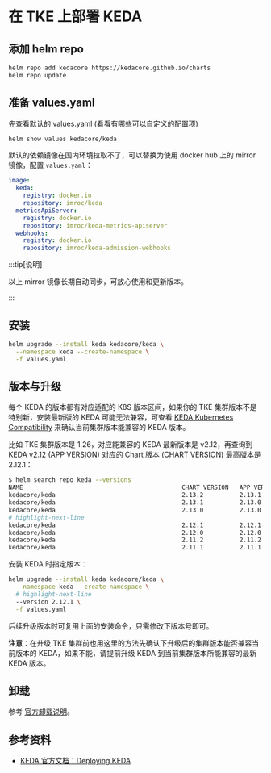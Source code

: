 # 在 TKE 上部署 KEDA

## 添加 helm repo

```bash
helm repo add kedacore https://kedacore.github.io/charts
helm repo update
```

## 准备 values.yaml

先查看默认的 values.yaml (看看有哪些可以自定义的配置项)

```bash
helm show values kedacore/keda
```

默认的依赖镜像在国内环境拉取不了，可以替换为使用 docker hub 上的 mirror 镜像，配置 `values.yaml`：

```yaml
image:
  keda:
    registry: docker.io
    repository: imroc/keda
  metricsApiServer:
    registry: docker.io
    repository: imroc/keda-metrics-apiserver
  webhooks:
    registry: docker.io
    repository: imroc/keda-admission-webhooks
```

:::tip[说明]

以上 mirror 镜像长期自动同步，可放心使用和更新版本。

:::
## 安装

```bash
helm upgrade --install keda kedacore/keda \
  --namespace keda --create-namespace \
  -f values.yaml
```

## 版本与升级

每个 KEDA 的版本都有对应适配的 K8S 版本区间，如果你的 TKE 集群版本不是特别新，安装最新版的 KEDA 可能无法兼容，可查看 [KEDA Kubernetes Compatibility](https://keda.sh/docs/latest/operate/cluster/#kubernetes-compatibility) 来确认当前集群版本能兼容的 KEDA 版本。

比如 TKE 集群版本是 1.26，对应能兼容的 KEDA 最新版本是 v2.12，再查询到 KEDA v2.12 (APP VERSION) 对应的 Chart 版本 (CHART VERSION) 最高版本是 2.12.1：

```bash
$ helm search repo keda --versions
NAME                                            CHART VERSION   APP VERSION     DESCRIPTION
kedacore/keda                                   2.13.2          2.13.1          Event-based autoscaler for workloads on Kubernetes
kedacore/keda                                   2.13.1          2.13.0          Event-based autoscaler for workloads on Kubernetes
kedacore/keda                                   2.13.0          2.13.0          Event-based autoscaler for workloads on Kubernetes
# highlight-next-line
kedacore/keda                                   2.12.1          2.12.1          Event-based autoscaler for workloads on Kubernetes
kedacore/keda                                   2.12.0          2.12.0          Event-based autoscaler for workloads on Kubernetes
kedacore/keda                                   2.11.2          2.11.2          Event-based autoscaler for workloads on Kubernetes
kedacore/keda                                   2.11.1          2.11.1          Event-based autoscaler for workloads on Kubernetes
```

安装 KEDA 时指定版本：

```bash
helm upgrade --install keda kedacore/keda \
  --namespace keda --create-namespace \
  # highlight-next-line
  --version 2.12.1 \
  -f values.yaml
```

后续升级版本时可复用上面的安装命令，只需修改下版本号即可。

**注意**：在升级 TKE 集群前也用这里的方法先确认下升级后的集群版本能否兼容当前版本的 KEDA，如果不能，请提前升级 KEDA 到当前集群版本所能兼容的最新 KEDA 版本。

## 卸载

参考 [官方卸载说明](https://keda.sh/docs/latest/deploy/#uninstall)。

## 参考资料

* [KEDA 官方文档：Deploying KEDA](https://keda.sh/docs/latest/deploy/)

